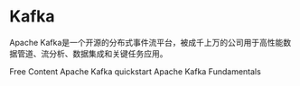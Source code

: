 # Kafka

Apache Kafka是一个开源的分布式事件流平台，被成千上万的公司用于高性能数据管道、流分析、数据集成和关键任务应用。

<ResourceGroupTitle>Free Content</ResourceGroupTitle>
<BadgeLink colorScheme='yellow' badgeText='Read' href='https://kafka.apache.org/quickstart'>Apache Kafka quickstart</BadgeLink>
<BadgeLink badgeText='Watch' href='https://www.youtube.com/watch?v=B5j3uNBH8X4'>Apache Kafka Fundamentals</BadgeLink>
